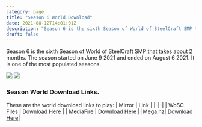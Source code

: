 ```yaml
---
category: page
title: "Season 6 World Download"
date: 2021-08-12T14:01:01Z
description: "Season 6 is the sixth Season of World of SteelCraft SMP that takes about 2 months. The season started on June 9 2021 and ended on August 6 2021. It is one of the most populated seasons."
draft: false
---
```

Season 6 is the sixth Season of World of SteelCraft SMP that takes about 2 months. The season started on June 9 2021 and ended on August 6 2021. It is one of the most populated seasons.

![](/images/season-download/Screenshot-2021-10-25-110709.png)
![](/images/season-download/Screenshot-2021-10-25-110753.png)

<div class="padding-post">

### Season World Download Links.
These are the world download links to play:
| Mirror | Link |
|-|-|
| WoSC Files | [Download Here](https://wosc.tk/WoSCSMPS6-GD) | 
| MediaFire | [Download Here](https://wosc.tk/WoSCSMPS6-MF) |
|Mega.nz| [Download Here](https://wosc.tk/WoSCSMPS6-MG)|
</div>